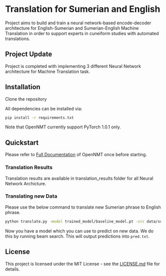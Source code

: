 # Translation for Sumerian and English
Project aims to build and train a neural network-based encode-decoder architecture for English-Sumerian and Sumerian-English Machine Translation in order to support experts in cuneiform studies with automated translations.

## Project Update
Project is completed with implementing 3 different Neural Network architecture for Machine Translation task.

## Installation
Clone the repository

All dependencies can be installed via:

```bash
pip install -r requirements.txt
```

Note that OpenNMT currently support PyTorch 1.0.1 only.

## Quickstart
Please refer to [Full Documentation](http://opennmt.net/OpenNMT-py/) of OpenNMT once before starting.

### Translation Results

Translation results are available in translation_results folder for all Neural Network Archicture.

### Translating new Data

Please use the below command to translate new Sumerian phrase to English phrase.

```bash
python translate.py -model trained_model/baseline_model.pt -src data/sumerian_test.txt -output pred.txt -replace_unk -verbose
```

Now you have a model which you can use to predict on new data. We do this by running beam search. This will output predictions into `pred.txt`.

## License
This project is licensed under the MIT License - see the [LICENSE.md](https://github.com/cdli-gh/Machine-Translation/blob/master/LICENSE.md) file for details.
